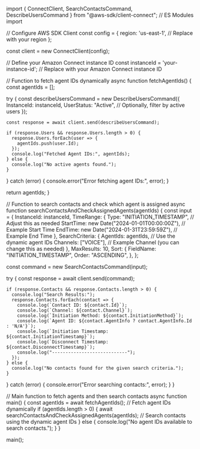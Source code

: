 import { ConnectClient, SearchContactsCommand, DescribeUsersCommand } from "@aws-sdk/client-connect"; // ES Modules import

// Configure AWS SDK Client
const config = {
  region: 'us-east-1', // Replace with your region
};

const client = new ConnectClient(config);

// Define your Amazon Connect instance ID
const instanceId = 'your-instance-id'; // Replace with your Amazon Connect instance ID

// Function to fetch agent IDs dynamically
async function fetchAgentIds() {
  const agentIds = [];
  
  try {
    const describeUsersCommand = new DescribeUsersCommand({
      InstanceId: instanceId,
      UserStatus: "Active", // Optionally, filter by active users
    });

    const response = await client.send(describeUsersCommand);

    if (response.Users && response.Users.length > 0) {
      response.Users.forEach(user => {
        agentIds.push(user.Id);
      });
      console.log("Fetched Agent IDs:", agentIds);
    } else {
      console.log("No active agents found.");
    }
  } catch (error) {
    console.error("Error fetching agent IDs:", error);
  }

  return agentIds;
}

// Function to search contacts and check which agent is assigned
async function searchContactsAndCheckAssignedAgents(agentIds) {
  const input = {
    InstanceId: instanceId,
    TimeRange: {
      Type: "INITIATION_TIMESTAMP", // Adjust this as needed
      StartTime: new Date("2024-01-01T00:00:00Z"), // Example Start Time
      EndTime: new Date("2024-01-31T23:59:59Z"), // Example End Time
    },
    SearchCriteria: {
      AgentIds: agentIds, // Use the dynamic agent IDs
      Channels: ["VOICE"], // Example Channel (you can change this as needed)
    },
    MaxResults: 10,
    Sort: {
      FieldName: "INITIATION_TIMESTAMP",
      Order: "ASCENDING",
    },
  };

  const command = new SearchContactsCommand(input);

  try {
    const response = await client.send(command);

    if (response.Contacts && response.Contacts.length > 0) {
      console.log("Search Results:");
      response.Contacts.forEach(contact => {
        console.log(`Contact ID: ${contact.Id}`);
        console.log(`Channel: ${contact.Channel}`);
        console.log(`Initiation Method: ${contact.InitiationMethod}`);
        console.log(`Agent ID: ${contact.AgentInfo ? contact.AgentInfo.Id : 'N/A'}`);
        console.log(`Initiation Timestamp: ${contact.InitiationTimestamp}`);
        console.log(`Disconnect Timestamp: ${contact.DisconnectTimestamp}`);
        console.log("----------------------------");
      });
    } else {
      console.log("No contacts found for the given search criteria.");
    }
  } catch (error) {
    console.error("Error searching contacts:", error);
  }
}

// Main function to fetch agents and then search contacts
async function main() {
  const agentIds = await fetchAgentIds(); // Fetch agent IDs dynamically
  if (agentIds.length > 0) {
    await searchContactsAndCheckAssignedAgents(agentIds); // Search contacts using the dynamic agent IDs
  } else {
    console.log("No agent IDs available to search contacts.");
  }
}

main();